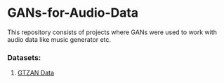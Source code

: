 # GANs-for-Audio-Data
This repository consists of projects where GANs were used to work with audio data like music generator etc.

### Datasets:

1. <a href='https://www.kaggle.com/datasets/andradaolteanu/gtzan-dataset-music-genre-classification'>GTZAN Data</a>
